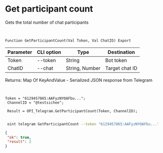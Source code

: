 ﻿---
sidebar_position: 6
---

# Get participant count
 Gets the total number of chat participants


<br/>


`Function GetParticipantCount(Val Token, Val ChatID) Export`

 | Parameter | CLI option | Type | Destination |
 |-|-|-|-|
 | Token | --token | String | Bot token |
 | ChatID | --chat | String, Number | Target chat ID |

 
 Returns: Map Of KeyAndValue - Serialized JSON response from Telegram

<br/>




```bsl title="Code example"
Token = "6129457865:AAFyzNYOAFbu...";
 ChannelID = "@testsichee";
 
 Result = OPI_Telegram.GetParticipantCount(Token, ChannelID);
```
	


```sh title="CLI command example"
 
 oint telegram GetParticipantCount --token "6129457865:AAFyzNYOAFbu..." --chat %chat%

```

```json title="Result"
{
 "ok": true,
 "result": 2
}
```
